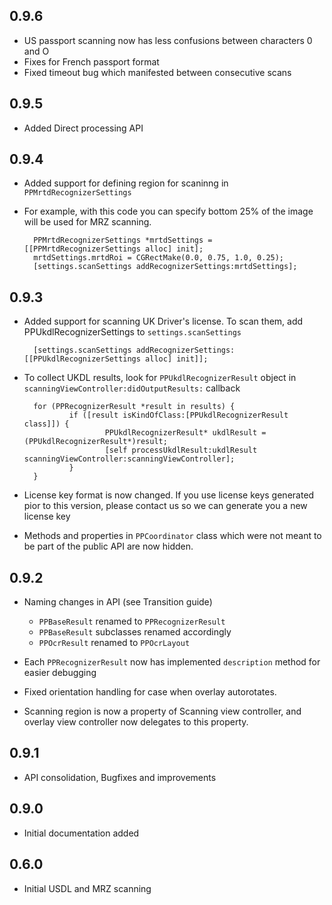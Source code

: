 ## 0.9.6

- US passport scanning now has less confusions between characters 0 and O
- Fixes for French passport format
- Fixed timeout bug which manifested between consecutive scans

## 0.9.5

- Added Direct processing API

## 0.9.4

- Added support for defining region for scaninng in `PPMrtdRecognizerSettings`

- For example, with this code you can specify bottom 25% of the image will be used for MRZ scanning.

        PPMrtdRecognizerSettings *mrtdSettings = [[PPMrtdRecognizerSettings alloc] init];
        mrtdSettings.mrtdRoi = CGRectMake(0.0, 0.75, 1.0, 0.25);
        [settings.scanSettings addRecognizerSettings:mrtdSettings];
        
        
## 0.9.3

- Added support for scanning UK Driver's license. To scan them, add PPUkdlRecognizerSettings to `settings.scanSettings`

        [settings.scanSettings addRecognizerSettings:[[PPUkdlRecognizerSettings alloc] init]];
        
- To collect UKDL results, look for `PPUkdlRecognizerResult` object in `scanningViewController:didOutputResults:` callback

        for (PPRecognizerResult *result in results) {
                if ([result isKindOfClass:[PPUkdlRecognizerResult class]]) {
                        PPUkdlRecognizerResult* ukdlResult = (PPUkdlRecognizerResult*)result;
                        [self processUkdlResult:ukdlResult scanningViewController:scanningViewController];
                }
        }
        
- License key format is now changed. If you use license keys generated pior to this version, please contact us so we can generate you a new license key

- Methods and properties in `PPCoordinator` class which were not meant to be part of the public API are now hidden.

## 0.9.2

- Naming changes in API (see Transition guide)
	- `PPBaseResult` renamed to `PPRecognizerResult`
	- `PPBaseResult` subclasses renamed accordingly
	- `PPOcrResult` renamed to `PPOcrLayout`

- Each `PPRecognizerResult` now has implemented `description` method for easier debugging

- Fixed orientation handling for case when overlay autorotates.

- Scanning region is now a property of Scanning view controller, and overlay view controller now delegates to this property.

## 0.9.1

- API consolidation, Bugfixes and improvements

## 0.9.0

- Initial documentation added
	
## 0.6.0

- Initial USDL and MRZ scanning
